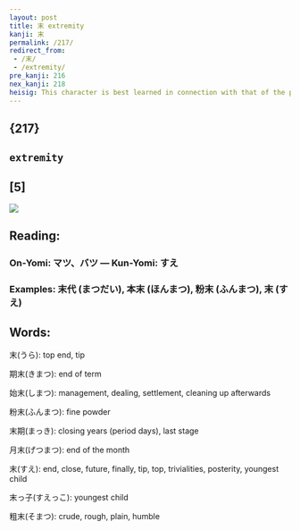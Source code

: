 ```yaml
---
layout: post
title: 末 extremity
kanji: 末
permalink: /217/
redirect_from:
 - /末/
 - /extremity/
pre_kanji: 216
nex_kanji: 218
heisig: This character is best learned in connection with that of the previous frame. The first stroke shows a branch that is longer than the main branch, indicating that the tree has reached the <b>extremity</b> of its growth, so that its branches stop spreading and start drooping downwards. Be sure to keep this imagery in mind, to avoid confusing this key word with synonyms that will appear later.
---
```


## {217}

## `extremity`

## [5]

<div class="stroke"><img src="E69CAB.png" /></div>

## Reading:

### On-Yomi: マツ、バツ &mdash; Kun-Yomi: すえ

### Examples: 末代 (まつだい), 本末 (ほんまつ), 粉末 (ふんまつ), 末 (すえ)

## Words:

末(うら): top end, tip

期末(きまつ): end of term

始末(しまつ): management, dealing, settlement, cleaning up afterwards

粉末(ふんまつ): fine powder

末期(まっき): closing years (period days), last stage

月末(げつまつ): end of the month

末(すえ): end, close, future, finally, tip, top, trivialities, posterity, youngest child

末っ子(すえっこ): youngest child

粗末(そまつ): crude, rough, plain, humble
